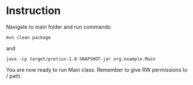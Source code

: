 # Instruction
Navigate to main folder and run commands:
```
mvn clean package
```
and
```
java -cp target/pretius-1.0-SNAPSHOT.jar org.example.Main 
```
You are now ready to run Main class.
Remember to give RW permissions to / path.
